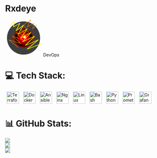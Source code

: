 # Rxdeye
<svg viewBox="0 0 200 200" width="120" height="120" xmlns="http://www.w3.org/2000/svg">
  <circle cx="100" cy="100" r="90" fill="#111" opacity="0.8"/>
  <circle cx="100" cy="100" r="50" fill="#300" stroke="#900" stroke-width="4"/>
  <circle cx="100" cy="100" r="35" fill="#900"/>
  <circle cx="100" cy="100" r="20" fill="#f00"/>
  <circle cx="105" cy="95" r="7" fill="#fff"/>
  <path d="M30,30 L50,10 L45,40 L80,20 L60,60 L100,30 L70,80 L120,50 L85,100 L140,70 L95,120 L160,90 L110,140 L180,110 L120,160 L200,130" stroke="#ff0" stroke-width="3" fill="none" stroke-linecap="round" stroke-linejoin="round"/>
  <path d="M170,30 L150,50 L155,20 L120,40 L140,0 L100,30 L130,70 L80,50 L115,90 L60,70 L95,110 L40,90 L85,130 L20,110 L70,150" stroke="#f80" stroke-width="2" fill="none" stroke-linecap="round" stroke-linejoin="round"/>
  <path d="M80,80 Q90,60 110,70 Q130,85 120,110 Q100,130 80,120 Q60,100 70,80 Z" fill="none" stroke="#f00" stroke-width="2" stroke-dasharray="3,3"/>
</svg>
 DevOps 



# 💻 Tech Stack:
<img src="https://cdn.jsdelivr.net/gh/devicons/devicon/icons/terraform/terraform-original.svg" width="40" style="background-color:white; padding:5px; border-radius:5px" alt="Terraform" /> <img src="https://cdn.jsdelivr.net/gh/devicons/devicon/icons/docker/docker-original.svg" width="40" style="background:white; padding:5px; border-radius:5px" alt="Docker" /> <img src="https://cdn.jsdelivr.net/gh/devicons/devicon/icons/ansible/ansible-original.svg" width="40" style="background:white; padding:5px; border-radius:5px" alt="Ansible" /> <img src="https://cdn.jsdelivr.net/gh/devicons/devicon/icons/nginx/nginx-original.svg" width="40" style="background:white; padding:5px; border-radius:5px" alt="Nginx" /> <img src="https://cdn.jsdelivr.net/gh/devicons/devicon/icons/linux/linux-original.svg" width="40" style="background:white; padding:5px; border-radius:5px" alt="Linux" /> <img src="https://cdn.jsdelivr.net/gh/devicons/devicon/icons/bash/bash-original.svg" width="40" style="background:white; padding:5px; border-radius:5px" alt="Bash" />
<img src="https://cdn.jsdelivr.net/gh/devicons/devicon/icons/python/python-original.svg" width="40" style="background:white; padding:5px; border-radius:5px" alt="Python" /> <img src="https://cdn.jsdelivr.net/gh/devicons/devicon/icons/prometheus/prometheus-original.svg" width="40" style="background:white; padding:5px; border-radius:5px" alt="Prometheus" /> <img src="https://cdn.jsdelivr.net/gh/devicons/devicon/icons/grafana/grafana-original.svg" width="40" style="background:white; padding:5px; border-radius:5px" alt="Grafana" />


# 📊 GitHub Stats:
![](https://github-readme-stats.vercel.app/api?username=Rxdeye&theme=blue_navy&hide_border=false&include_all_commits=false&count_private=false)<br/>
![](https://nirzak-streak-stats.vercel.app/?user=Rxdeye&theme=blue_navy&hide_border=false)<br/>
![](https://github-readme-stats.vercel.app/api/top-langs/?username=Rxdeye&theme=blue_navy&hide_border=false&include_all_commits=false&count_private=false&layout=compact)
